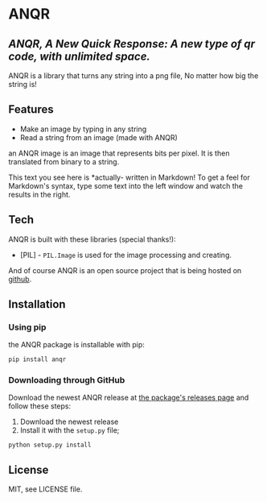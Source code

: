 # ANQR
## _ANQR, A New Quick Response: A new type of qr code, with unlimited space._

ANQR is a library that turns any string into a png file, 
No matter how big the string is!

## Features

- Make an image by typing in any string
- Read a string from an image (made with ANQR)

an ANQR image is an image that represents bits per pixel. It is then translated from binary to a string.

This text you see here is *actually- written in Markdown! To get a feel
for Markdown's syntax, type some text into the left window and
watch the results in the right.

## Tech

ANQR is built with these libraries (special thanks!):

- [PIL] - `PIL.Image` is used for the image processing and creating.

And of course ANQR is an open source project that is being hosted on [github](https://github.com/GHGDev-11/ANQR).

## Installation

### Using pip

the ANQR package is installable with pip:
```sh
pip install anqr
```

### Downloading through GitHub

Download the newest ANQR release at [the package's releases page](https://github.com/GHGDev-11/ANQR/releases) and follow these steps:

1. Download the newest release
2. Install it with the `setup.py` file;
```
python setup.py install
```

## License

MIT, see LICENSE file.
